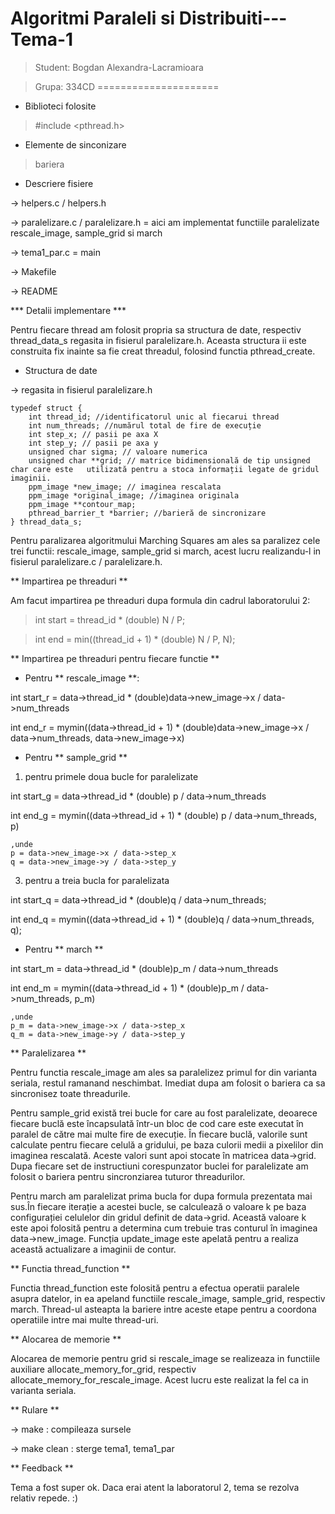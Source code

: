 Algoritmi Paraleli si Distribuiti---Tema-1
====================

> Student: Bogdan Alexandra-Lacramioara

> Grupa: 334CD
=====================

* Biblioteci folosite 
 > #include <pthread.h>

* Elemente de sinconizare
 > bariera

* Descriere fisiere
  
-> helpers.c / helpers.h

-> paralelizare.c / paralelizare.h  = aici am implementat functiile paralelizate rescale_image, sample_grid si march

-> tema1_par.c = main

-> Makefile

-> README 



*** Detalii implementare ***

Pentru fiecare thread am folosit propria sa structura de date, respectiv thread_data_s regasita in fisierul paralelizare.h. Aceasta structura ii este construita fix inainte sa fie creat threadul, folosind functia pthread_create.

* Structura de date 

 -> regasita in fisierul paralelizare.h 

    typedef struct {
        int thread_id; //identificatorul unic al fiecarui thread
        int num_threads; //numărul total de fire de execuție
        int step_x; // pasii pe axa X
        int step_y; // pasii pe axa y
        unsigned char sigma; // valoare numerica 
        unsigned char **grid; // matrice bidimensională de tip unsigned char care este   utilizată pentru a stoca informații legate de gridul imaginii.
        ppm_image *new_image; // imaginea rescalata
        ppm_image *original_image; //imaginea originala 
        ppm_image **contour_map;
        pthread_barrier_t *barrier; //barieră de sincronizare 
    } thread_data_s;


Pentru paralizarea algoritmului Marching Squares am ales sa paralizez cele trei functii: rescale_image, sample_grid si march, acest lucru realizandu-l in fisierul paralelizare.c / paralelizare.h.


** Impartirea pe threaduri ** 

Am facut impartirea pe threaduri dupa formula din cadrul laboratorului 2:

> int start = thread_id * (double) N / P;

> int end = min((thread_id + 1) * (double) N / P, N);


** Impartirea pe threaduri pentru fiecare functie **

* Pentru ** rescale_image **:

 int start_r = data->thread_id * (double)data->new_image->x / data->num_threads

 int end_r = mymin((data->thread_id + 1) * (double)data->new_image->x / data->num_threads, data->new_image->x)

* Pentru ** sample_grid **

1. pentru primele doua bucle for paralelizate
   

int start_g = data->thread_id * (double) p / data->num_threads

int end_g = mymin((data->thread_id + 1) * (double) p / data->num_threads, p) 

     
    ,unde 
    p = data->new_image->x / data->step_x
    q = data->new_image->y / data->step_y

3. pentru a treia bucla for paralelizata


int start_q = data->thread_id * (double)q / data->num_threads;

int end_q = mymin((data->thread_id + 1) * (double)q / data->num_threads, q);

    
* Pentru ** march **

int start_m = data->thread_id * (double)p_m / data->num_threads

int end_m = mymin((data->thread_id + 1) * (double)p_m / data->num_threads, p_m)


    ,unde 
    p_m = data->new_image->x / data->step_x
    q_m = data->new_image->y / data->step_y
    

** Paralelizarea **

Pentru functia rescale_image am ales sa paralelizez primul for din varianta seriala, restul ramanand neschimbat. Imediat dupa am folosit o bariera ca sa sincronisez toate threadurile.

Pentru sample_grid există trei bucle for care au fost paralelizate, deoarece fiecare buclă este încapsulată într-un bloc de cod care este executat în paralel de către mai multe fire de execuție. În fiecare buclă, valorile sunt calculate pentru fiecare celulă a gridului, pe baza culorii medii a pixelilor din imaginea rescalată. Aceste valori sunt apoi stocate în matricea data->grid. Dupa fiecare set de instructiuni corespunzator buclei for paralelizate am folosit o bariera pentru sincronziarea tuturor threadurilor.

Pentru march am paralelizat prima bucla for dupa formula prezentata mai sus.În fiecare iterație a acestei bucle, se calculează o valoare k pe baza configurației celulelor din gridul definit de data->grid. Această valoare k este apoi folosită pentru a determina cum trebuie tras conturul în imaginea data->new_image. Funcția update_image este apelată pentru a realiza această actualizare a imaginii de contur.


** Functia thread_function **

Functia thread_function este folosită pentru a efectua operatii paralele asupra datelor, in ea apeland functiile rescale_image, sample_grid, respectiv  march. Thread-ul asteapta la bariere intre aceste etape pentru a coordona operatiile intre mai multe thread-uri. 


** Alocarea de memorie **

Alocarea de memorie pentru grid si rescale_image se realizeaza in functiile auxiliare allocate_memory_for_grid, respectiv allocate_memory_for_rescale_image. Acest lucru este realizat la fel ca in varianta seriala.


** Rulare **

-> make : compileaza sursele

-> make clean : sterge tema1, tema1_par 

** Feedback **

Tema a fost super ok. Daca erai atent la laboratorul 2, tema se rezolva relativ repede. :)

